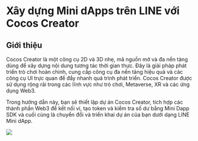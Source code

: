 # Xây dựng Mini dApps trên LINE với Cocos Creator

## Giới thiệu <a id="introduction"></a>

Cocos Creator là một công cụ 2D và 3D nhẹ, mã nguồn mở và đa nền tảng dùng để xây dựng nội dung tương tác thời gian thực. Đây là giải pháp phát triển trò chơi hoàn chỉnh, cung cấp công cụ đa nền tảng hiệu quả và các công cụ UI trực quan để đẩy nhanh quá trình phát triển. Cocos Creator được sử dụng rộng rãi trong các lĩnh vực như trò chơi, Metaverse, XR và các ứng dụng Web3.

Trong hướng dẫn này, bạn sẽ thiết lập dự án Cocos Creator, tích hợp các thành phần Web3 để kết nối ví, tạo token và kiểm tra số dư bằng Mini Dapp SDK và cuối cùng là chuyển đổi và triển khai dự án của bạn dưới dạng LINE Mini dApp.

![](/img/minidapps/cocos-creator/cocos-infographics.png)

